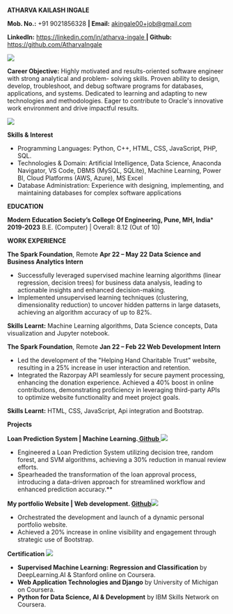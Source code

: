 **ATHARVA  KAILASH  INGALE**   

**Mob. No.:** +91 9021856328   **|  Email:** [ akingale00+job@gmail.com ](mailto:akingale00+job@gmail.com)

**LinkedIn:** [https://linkedin.com/in/atharva-ingale ](https://linkedin.com/in/atharva-ingale)   **|  Github:** [https://github.com/AtharvaIngale ](https://github.com/AtharvaIngale)

![](https://github.com/AtharvaIngale/My-Resume/assets/94461630/daf95444-925c-4fa9-9d9a-55ad143db329)

**Career Objective:** Highly motivated and results-oriented software engineer with strong analytical and problem- solving skills. Proven ability to design, develop, troubleshoot, and debug software programs for databases, applications, and systems. Dedicated to learning and adapting to new technologies and methodologies. Eager to contribute to Oracle's innovative work environment and drive impactful results. 

![](Aspose.Words.62aec138-3953-4e20-9d24-cf7f1b281fba.002.png)

**Skills & Interest**

- Programming Languages: Python, C++, HTML, CSS, JavaScript, PHP, SQL. 
- Technologies & Domain: Artificial Intelligence, Data Science, Anaconda Navigator, VS Code, DBMS (MySQL, SQLite), Machine Learning, Power BI, Cloud Platforms (AWS, Azure), MS Excel 
- Database Administration: Experience with designing, implementing, and maintaining databases for complex software applications 

**EDUCATION** 

**Modern Education Society’s College Of Engineering, Pune, MH, India***  **2019-2023** B.E. (Computer) | Overall: 8.12 (Out of 10) 

**WORK EXPERIENCE** 

**The Spark Foundation**, Remote         **Apr 22 – May 22** **Data Science and Business Analytics Intern**  

- Successfully leveraged supervised machine learning algorithms (linear regression, decision trees) for business data analysis, leading to actionable insights and enhanced decision-making. 
- Implemented unsupervised learning techniques (clustering, dimensionality reduction) to uncover hidden patterns in large datasets, achieving an algorithm accuracy of up to 82%. 

**Skills Learnt:** Machine Learning algorithms, Data Science concepts, Data visualization and Jupyter notebook. 

**The Spark Foundation**, Remote  **Jan 22 – Feb 22 Web Development Intern**    

- Led the development of the "Helping Hand Charitable Trust" website, resulting in a 25% increase in user interaction and retention. 
- Integrated the Razorpay API seamlessly for secure payment processing, enhancing the donation experience. Achieved a 40% boost in online contributions, demonstrating proficiency in leveraging third-party APIs to optimize website functionality and meet project goals. 

**Skills Learnt:** HTML, CSS, JavaScript, Api integration and Bootstrap. 

**Projects**   

**Loan Prediction System | Machine Learning.[ Github ](https://github.com/AtharvaIngale/Loan-Prediction-System)![](Aspose.Words.62aec138-3953-4e20-9d24-cf7f1b281fba.003.png)**

- Engineered a Loan Prediction System utilizing decision tree, random forest, and SVM algorithms, achieving a 30% reduction in manual review efforts. 
- Spearheaded the transformation of the loan approval process, introducing a data-driven approach for streamlined workflow and enhanced prediction accuracy.** 

**My portfolio Website | Web development. [Github](https://github.com/AtharvaIngale/Portfolio-website)![](Aspose.Words.62aec138-3953-4e20-9d24-cf7f1b281fba.004.png)**

- Orchestrated the development and launch of a dynamic personal portfolio website. 
- Achieved a 20% increase in online visibility and engagement through strategic use of Bootstrap. 

**Certification ![](Aspose.Words.62aec138-3953-4e20-9d24-cf7f1b281fba.005.png)**

- **Supervised Machine Learning: Regression and Classification** by DeepLearning.AI & Stanford online on Coursera.
- **Web Application Technologies and Django** by University of Michigan on Coursera.  
- **Python for Data Science, AI & Development** by IBM Skills Network on Coursera.  
